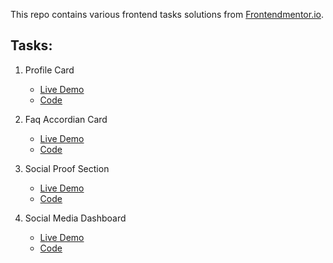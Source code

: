 This repo contains various frontend tasks solutions from [Frontendmentor.io](https://www.frontendmentor.io/challenges).

## Tasks:
 1. Profile Card
    * [Live Demo](https://frontend-designs-beta.vercel.app/)
    * [Code](https://github.com/prashantpandey9/FrontendDesigns/tree/main/profile-card-component-main)

 2. Faq Accordian Card
    * [Live Demo](https://frontend-pi-weld.vercel.app/)
    * [Code](https://github.com/prashantpandey9/FrontendDesigns/tree/main/faq-accordion-card-main)

3. Social Proof Section
    * [Live Demo](https://social-proof-dr0ycawep.vercel.app/)
    * [Code](https://github.com/prashantpandey9/FrontendDesigns/tree/main/social-proof-section-master)

4. Social Media Dashboard
    * [Live Demo]()
    * [Code]()
